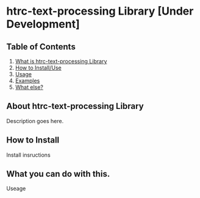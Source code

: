 # htrc-text-processing Library [Under Development]
## Table of Contents
1. [What is htrc-text-processing Library](#what-is)
2. [How to Install/Use](#install)
3. [Usage](#usage)
4. [Examples](#examples)
5. [What else?](#what-else)

## About htrc-text-processing Library<a name="what-is"></a>
Description goes here.

## How to  Install <a name="install"></a>
Install  insructions 

## What you can do with this. <a name="usage"></a>
Useage

